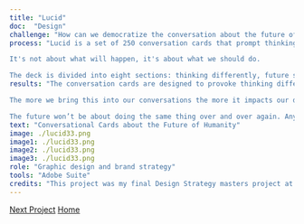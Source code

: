 ```yaml
---
title: "Lucid"
doc:  "Design"
challenge: "How can we democratize the conversation about the future of technology?"
process: "Lucid is a set of 250 conversation cards that prompt thinking differently and creating optimal future scenarios for humanity.

It's not about what will happen, it's about what we should do.

The deck is divided into eight sections: thinking differently, future scenarios, what it means to be human, creating & innovating, alternate realities, human consciousness, shaping tomorrow, the big questions, and rethink. Rethink is designed to to challenge your thinking & initial answers, see alternative perspectives and your own biases."
results: "The conversation cards are designed to provoke thinking differently about the world and its norms & creating the future that we want. I think we have to decide on an individual, community then cultural level what a good life is, what it means to be human, we want for ourselves and what type of future we want for the planet.

The more we bring this into our conversations the more it impacts our decisions collectively. It’s not just a few people but it’s all of us shaping the world. The world shaped us, and then we shape the world right back.

The future won’t be about doing the same thing over and over again. Anything that can be automated will be. We have a choice to be fearful of this or to embrace it and let it give the chance to discover a richer path of life fulfillment. I think that path should be of conversation and knowledge sharing."
text: "Conversational Cards about the Future of Humanity"
image: ./lucid33.png
image1: ./lucid33.png
image2: ./lucid33.png
image3: ./lucid33.png
role: "Graphic design and brand strategy"
tools: "Adobe Suite"
credits: "This project was my final Design Strategy masters project at Instituto Europeo di Design."
---
```


[Next Project](/replastic)
[Home](/)

